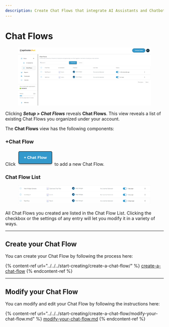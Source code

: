 ```yaml
---
description: Create Chat Flows that integrate AI Assistants and Chatbots into a Channel
---
```


# Chat Flows

<figure><img src="../../../.gitbook/assets/image (104).png" alt=""><figcaption></figcaption></figure>

Clicking _**Setup > Chat Flows**_ reveals **Chat Flows**. This view reveals a list of existing Chat Flows you organized under your account.&#x20;

The **Chat Flows** view has the following components:

### +Chat Flow

Click ![](<../../../.gitbook/assets/image (58).png>) to add a new Chat Flow.&#x20;

### Chat Flow List

<figure><img src="../../../.gitbook/assets/image (59).png" alt=""><figcaption></figcaption></figure>

All Chat Flows you created are listed in the Chat Flow List. Clicking the checkbox or the settings of any entry will let you modify it in a variety of ways.

***

## Create your Chat Flow

You can create your Chat Flow by following the process here:

{% content-ref url="../../../start-creating/create-a-chat-flow/" %}
[create-a-chat-flow](../../../start-creating/create-a-chat-flow/)
{% endcontent-ref %}

***

## Modify your Chat Flow

You can modify and edit your Chat Flow by following the instructions here:&#x20;

{% content-ref url="../../../start-creating/create-a-chat-flow/modify-your-chat-flow.md" %}
[modify-your-chat-flow.md](../../../start-creating/create-a-chat-flow/modify-your-chat-flow.md)
{% endcontent-ref %}
